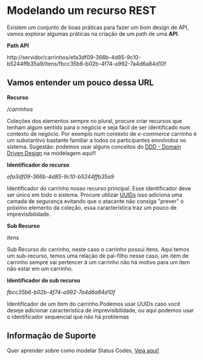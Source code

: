 # Modelando um recurso REST

Existem um conjunto de boas práticas para fazer um bom design de API, vamos explorar
algumas práticas na criação de um path de uma **API**. 

**Path API**

http://servidor/carrinhos/efa3df09-366b-4d85-9c10-b5244ffb35a9/itens/fbcc35b6-b02b-4f74-a992-7a4d6a84d10f

## Vamos entender um pouco dessa URL

**Recurso**

_/carrinhos_

Coleções dos elementos sempre no plural, procure criar recursos que tenham algum sentido para o negócio e seja
fácil de ser identificado num contexto de negócio. Por exemplo num contexto de _e-commerce_ carrinho é um substantivo
bastante familiar a todos os participantes envolvidos no sistema.
Sugestão: podemos usar alguns conceitos do [DDD - Domain Driven Design](https://www.infoq.com/br/news/2019/07/bounded-context-eric-evans/) na modelagem aqui!!


**Identificador do recurso**

_efa3df09-366b-4d85-9c10-b5244ffb35a9_

Identificador do carrinho nosso recurso principal. Esse identificador deve ser único em todo o sistema.
Procure utilizar [UUIDs](https://pt.wikipedia.org/wiki/Identificador_%C3%BAnico_universal) isso adiciona uma camada de segurança evitando que o atacante não consiga "prever"
o próximo elemento da coleção, essa característica traz um pouco de imprevisibilidade.  

**Sub Recurso**

_itens_

Sub Recurso do carrinho, neste caso o carrinho possui itens.
Aqui temos um sub-recurso, temos uma relação de pai-filho nesse caso, um item de carrinho sempre vai
pertencer à um carrinho não há motivo para um item não estar em um carrinho.

**Identificador do sub recurso**

_fbcc35b6-b02b-4f74-a992-7a4d6a84d10f_

Identificador de um item do carrinho.Podemos usar UUIDs caso você deseje adicionar
característica de imprevisibilidade, ou aqui podemos usar o identificador sequencial que não há problemas 

## Informação de Suporte

Quer aprender sobre como modelar Status Codes, [Veja aqui!](../informacao_suporte/rest-status.md)
